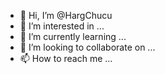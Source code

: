 - 👋 Hi, I’m @HargChucu
- 👀 I’m interested in ...
- 🌱 I’m currently learning ...
- 💞️ I’m looking to collaborate on ...
- 📫 How to reach me ...

<!---
HargChucu/HargChucu is a ✨ special ✨ repository because its `README.md` (this file) appears on your GitHub profile.
You can click the Preview link to take a look at your changes.
--->
